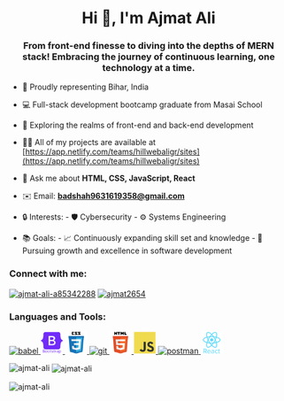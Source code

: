 <h1 align="center">Hi 👋, I'm Ajmat Ali</h1>
<h3 align="center">From front-end finesse to diving into the depths of MERN stack! Embracing the journey of continuous learning, one technology at a time.</h3>

- 🏫 Proudly representing Bihar, India

- 💻 Full-stack development bootcamp graduate from Masai School
  
- 🚀 Exploring the realms of front-end and back-end development

- 👨‍💻 All of my projects are available at [https://app.netlify.com/teams/hillwebaligr/sites](https://app.netlify.com/teams/hillwebaligr/sites)

- 💬 Ask me about **HTML, CSS, JavaScript, React**

- ✉️ Email: **badshah9631619358@gmail.com**

- 🔒 Interests:
            - 🛡️ Cybersecurity
            - ⚙️ Systems Engineering

- 📚 Goals:
          - 📈 Continuously expanding skill set and knowledge
          - 🌱 Pursuing growth and excellence in software development

<h3 align="left">Connect with me:</h3>
<p align="left">
<a href="https://linkedin.com/in/ajmat-ali-a85342288" target="blank"><img align="center" src="https://raw.githubusercontent.com/rahuldkjain/github-profile-readme-generator/master/src/images/icons/Social/linked-in-alt.svg" alt="ajmat-ali-a85342288" height="30" width="40" /></a>
<a href="https://instagram.com/ajmat2654" target="blank"><img align="center" src="https://raw.githubusercontent.com/rahuldkjain/github-profile-readme-generator/master/src/images/icons/Social/instagram.svg" alt="ajmat2654" height="30" width="40" /></a>
</p>

<h3 align="left">Languages and Tools:</h3>
<p align="left"> <a href="https://babeljs.io/" target="_blank" rel="noreferrer"> <img src="https://www.vectorlogo.zone/logos/babeljs/babeljs-icon.svg" alt="babel" width="40" height="40"/> </a> <a href="https://getbootstrap.com" target="_blank" rel="noreferrer"> <img src="https://raw.githubusercontent.com/devicons/devicon/master/icons/bootstrap/bootstrap-plain-wordmark.svg" alt="bootstrap" width="40" height="40"/> </a> <a href="https://www.w3schools.com/css/" target="_blank" rel="noreferrer"> <img src="https://raw.githubusercontent.com/devicons/devicon/master/icons/css3/css3-original-wordmark.svg" alt="css3" width="40" height="40"/> </a> <a href="https://git-scm.com/" target="_blank" rel="noreferrer"> <img src="https://www.vectorlogo.zone/logos/git-scm/git-scm-icon.svg" alt="git" width="40" height="40"/> </a> <a href="https://www.w3.org/html/" target="_blank" rel="noreferrer"> <img src="https://raw.githubusercontent.com/devicons/devicon/master/icons/html5/html5-original-wordmark.svg" alt="html5" width="40" height="40"/> </a> <a href="https://developer.mozilla.org/en-US/docs/Web/JavaScript" target="_blank" rel="noreferrer"> <img src="https://raw.githubusercontent.com/devicons/devicon/master/icons/javascript/javascript-original.svg" alt="javascript" width="40" height="40"/> </a> <a href="https://postman.com" target="_blank" rel="noreferrer"> <img src="https://www.vectorlogo.zone/logos/getpostman/getpostman-icon.svg" alt="postman" width="40" height="40"/> </a> <a href="https://reactjs.org/" target="_blank" rel="noreferrer"> <img src="https://raw.githubusercontent.com/devicons/devicon/master/icons/react/react-original-wordmark.svg" alt="react" width="40" height="40"/> </a> </p>

<p><img align="left" src="https://github-readme-stats.vercel.app/api/top-langs?username=ajmat-ali&show_icons=true&locale=en&layout=compact" alt="ajmat-ali" /></p>

<p>&nbsp;<img align="center" src="https://github-readme-stats.vercel.app/api?username=ajmat-ali&show_icons=true&locale=en" alt="ajmat-ali" /></p>

<p><img align="center" src="https://github-readme-streak-stats.herokuapp.com/?user=ajmat-ali&" alt="ajmat-ali" /></p>
